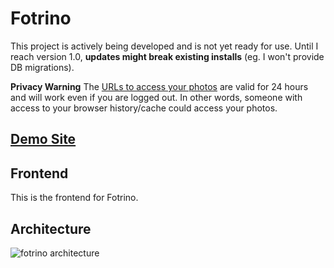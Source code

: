 # Fotrino

This project is actively being developed and is not yet ready for use. Until I reach version 1.0, **updates might break existing installs** (eg. I won't provide DB migrations).

**Privacy Warning** The [URLs to access your photos](https://docs.aws.amazon.com/AmazonS3/latest/dev/ShareObjectPreSignedURL.html) are valid for 24 hours and will work even if you are logged out. In other words, someone with access to your browser history/cache could access your photos.

## [Demo Site](https://www.fotrino.com/)

## Frontend

This is the frontend for Fotrino.

## Architecture

![fotrino architecture](https://docs.google.com/drawings/d/e/2PACX-1vSGRI9GP1OKkTt1A0YWXzWCZVZ5ZhtwJ7JMlOvahc-qVFVe9IGzvGr6aiKd4aj5_dNCXZlY3RFW_A95/pub?w=1440&h=1080)
